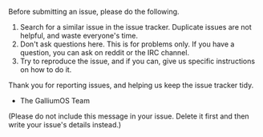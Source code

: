 Before submitting an issue, please do the following.

1. Search for a similar issue in the issue tracker. Duplicate issues are not helpful, and waste everyone's time.
2. Don't ask questions here. This is for problems only. If you have a question, you can ask on reddit or the IRC channel.
3. Try to reproduce the issue, and if you can, give us specific instructions on how to do it.

Thank you for reporting issues, and helping us keep the issue tracker tidy.

- The GalliumOS Team

(Please do not include this message in your issue. Delete it first and then write your issue's details instead.)
